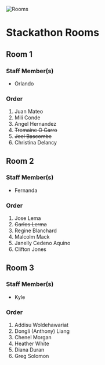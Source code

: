 ![Rooms](https://i.ytimg.com/vi/gIFjJj2a1-c/maxresdefault.jpg)

# Stackathon Rooms

## Room 1

### Staff Member(s)

- Orlando

### Order

1. Juan Mateo
2. Mili Conde
3. Angel Hernandez
4. ~~Tremaine O Garro~~
5. ~~Joel Bascombe~~
6. Christina Delancy

## Room 2

### Staff Member(s)

- Fernanda

### Order

1. Jose Lema
2. ~~Carlos Lerma~~
3. Regine Blanchard
4. Malcolm Mack
5. Janelly Cedeno Aquino
6. Clifton Jones

## Room 3

### Staff Member(s)

- Kyle

### Order

1. Addisu Woldehawariat
2. Dongli (Anthony) Liang
3. Chenel Morgan
4. Heather White
5. Diana Duran
6. Greg Solomon

